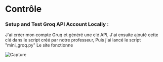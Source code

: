 # Contrôle

### Setup and Test Groq API Account Locally :
J'ai créer mon compte Gruq et généré une clé API,
J'ai ensuite ajouté cette clé dans le script créé par notre professeur,
Puis j'ai lancé le script "mini_groq.py"
Le site fonctionne

![Capture](https://github.com/Dam-Git/controle/assets/169651002/6cce15f9-2c90-464f-8312-c584ed80ba23)
